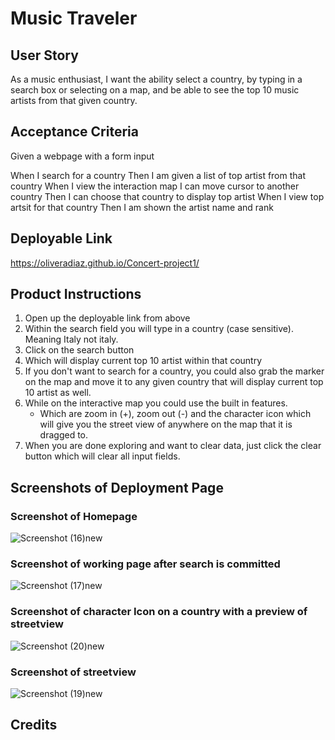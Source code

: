 # Music Traveler 


## User Story
As a music enthusiast, 
I want the ability select a country, 
by typing in a search box or selecting on a map, and be able to see the top 10 music artists from that given country. 


## Acceptance Criteria 
Given a webpage with a form input

When I search for a country 
Then I am given a list of top artist from that country
When I view the interaction map I can move cursor to another country 
Then I can choose that country to display top artist
When I view top artsit for that country 
Then I am shown the artist name and rank

## Deployable Link
https://oliveradiaz.github.io/Concert-project1/

## Product Instructions

  1. Open up the deployable link from above
  2. Within the search field you will type in a country (case sensitive). Meaning Italy not italy. 
  3. Click on the search button 
  4. Which will display current top 10 artist within that country 
  5. If you don't want to search for a country, you could also grab the marker on the map and move it to any given country that will display current top 10 artist as well. 
  6. While on the interactive map you could use the built in features. 
     - Which are zoom in (+), zoom out (-) and the character icon  which will give you the street view of anywhere on the map that it is dragged to. 
  7. When you are done exploring and want to clear data, just click the clear button which will clear all input fields.  

## Screenshots of Deployment Page

### Screenshot of Homepage
![Screenshot (16)new](https://github.com/OliveraDiaz/Concert-project1/assets/132620047/e0f8d8d1-f90f-4830-8ec1-1f24a21a8660)

### Screenshot of working page after search is committed
![Screenshot (17)new](https://github.com/OliveraDiaz/Concert-project1/assets/132620047/a7711e60-ac0f-4fcf-b138-e9ed88e8fe42)

### Screenshot of character Icon on a country with a preview of streetview
![Screenshot (20)new](https://github.com/OliveraDiaz/Concert-project1/assets/132620047/3f793281-2c23-4fd1-82fd-ed6ae51848ac)

### Screenshot of streetview
![Screenshot (19)new](https://github.com/OliveraDiaz/Concert-project1/assets/132620047/c0953bd8-86b8-4d9a-b76c-3eac58d2c31a)

## Credits
 
